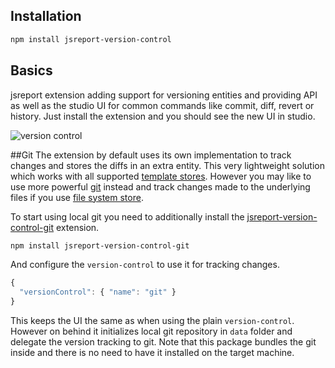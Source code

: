 ## Installation

```bash
npm install jsreport-version-control
```

## Basics
jsreport extension adding support for versioning entities and providing API as well as the studio UI for common commands like commit, diff, revert or history. Just install the extension and you should see the new UI in studio. 

![version control](https://jsreport.net/img/version-control.gif)



##Git
The extension by default uses its own implementation to track changes and stores the diffs in an extra entity. This very lightweight solution which works with all supported [template stores](/learn/template-stores). However you may like to use more powerful [git](https://git-scm.com/) instead and track changes made to the underlying files if you use [file system store](/learn/fs-store). 

To start using local git you need to additionally install the [jsreport-version-control-git](https://github.com/jsreport/jsreport-version-control-git) extension.
```bash
npm install jsreport-version-control-git
```

And configure the `version-control` to use it for tracking changes.
```js
{
  "versionControl": { "name": "git" } 
}
```

This keeps the UI the same as when using the plain `version-control`. However on behind it initializes local git repository in `data` folder and delegate the version tracking to git. Note that this package bundles the git inside and there is no need to have it installed on the target machine.
